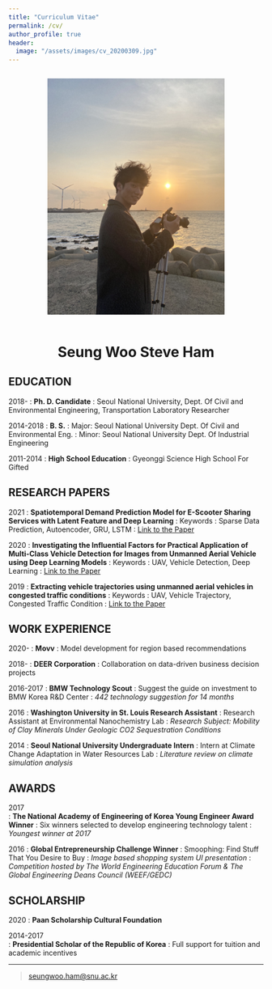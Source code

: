 ```yaml
---
title: "Curriculum Vitae"
permalink: /cv/
author_profile: true
header:
  image: "/assets/images/cv_20200309.jpg"
---
```


<div style="text-align:center"><img src="/assets/images/cv_profile.jpg" width="350" style="margin: 15px 15px 15px 15px;"/></div>

<center> <h1>Seung Woo Steve Ham</h1> </center>

## EDUCATION
2018-
:   **Ph. D. Candidate**
:   Seoul National University, Dept. Of Civil and Environmental Engineering, Transportation Laboratory Researcher

2014-2018
:   **B. S.**
:   Major: Seoul National University Dept. Of Civil and Environmental Eng. 
:   Minor: Seoul National University Dept. Of Industrial Engineering 

2011-2014
:   **High School Education**
:   Gyeonggi Science High School For Gifted


## RESEARCH PAPERS
2021
:   **Spatiotemporal Demand Prediction Model for E-Scooter Sharing Services with Latent Feature and Deep Learning**
:   Keywords : Sparse Data Prediction, Autoencoder, GRU, LSTM
:   [Link to the Paper](https://journals.sagepub.com/doi/10.1177/03611981211003896)

2020
:   **Investigating the Influential Factors for Practical Application of Multi-Class Vehicle Detection for Images from Unmanned Aerial Vehicle using Deep Learning Models**
:   Keywords : UAV, Vehicle Detection, Deep Learning
:   [Link to the Paper](https://journals.sagepub.com/doi/full/10.1177/0361198120954187)

2019
:   **Extracting vehicle trajectories using unmanned aerial vehicles in congested traffic conditions**
:   Keywords : UAV, Vehicle Trajectory, Congested Traffic Condition
:   [Link to the Paper](https://www.hindawi.com/journals/jat/2019/9060797/)


## WORK EXPERIENCE
2020-
:   **Movv**
:   Model development for region based recommendations

2018-
:   **DEER Corporation**
:   Collaboration on data-driven business decision projects

2016-2017
:   **BMW Technology Scout**
:   Suggest the guide on investment to BMW Korea R&D Center
:   *442 technology suggestion for 14 months*

2016 
:   **Washington University in St. Louis Research Assistant**
:   Research Assistant at Environmental Nanochemistry Lab
:   *Research Subject: Mobility of Clay Minerals Under Geologic CO2 Sequestration Conditions*

2014
:   **Seoul National University Undergraduate Intern**
:   Intern at Climate Change Adaptation in Water Resources Lab
:   *Literature review on climate simulation analysis*


## AWARDS
2017	
:   **The National Academy of Engineering of Korea Young Engineer Award Winner**
:   Six winners selected to develop engineering technology talent 
:   *Youngest winner at 2017*

2016
:   **Global Entrepreneurship Challenge Winner**
:   Smoophing: Find Stuff That You Desire to Buy
:   *Image based shopping system UI presentation*
:   *Competition hosted by The World Engineering Education Forum & The Global Engineering Deans Council (WEEF/GEDC)*


## SCHOLARSHIP
2020
:   **Paan Scholarship Cultural Foundation**

2014-2017	
:   **Presidential Scholar of the Republic of Korea**
:   Full support for tuition and academic incentives

----

> <seungwoo.ham@snu.ac.kr>